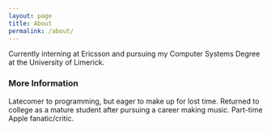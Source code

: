 ```yaml
---
layout: page
title: About
permalink: /about/
---
```


Currently interning at Ericsson and pursuing my Computer Systems Degree at the University of Limerick.

### More Information

Latecomer to programming, but eager to make up for lost time. Returned to college as a mature student after pursuing a career making music. Part-time Apple fanatic/critic. 

